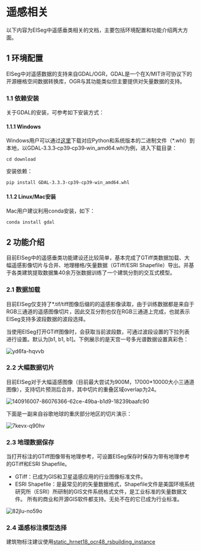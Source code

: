 # 遥感相关

以下内容为EISeg中遥感垂类相关的文档，主要包括环境配置和功能介绍两大方面。

## 1 环境配置

EISeg中对遥感数据的支持来自GDAL/OGR，GDAL是一个在X/MIT许可协议下的开源栅格空间数据转换库，OGR与其功能类似但主要提供对矢量数据的支持。

### 1.1 依赖安装

关于GDAL的安装，可参考如下安装方式：

#### 1.1.1 Windows

Windows用户可以通过[这里](https://www.lfd.uci.edu/~gohlke/pythonlibs/#gdal)下载对应Python和系统版本的二进制文件（*.whl）到本地，以GDAL‑3.3.3‑cp39‑cp39‑win_amd64.whl为例，进入下载目录：

```shell
cd download
```

安装依赖：

```shell
pip install GDAL‑3.3.3‑cp39‑cp39‑win_amd64.whl
```

#### 1.1.2 Linux/Mac安装

Mac用户建议利用conda安装，如下：

```shell script
conda install gdal
```


## 2 功能介绍

目前EISeg中的遥感垂类功能建设还比较简单，基本完成了GTiff类数据加载、大幅遥感影像切片与合并、地理栅格/矢量数据（GTiff/ESRI Shapefile）导出。并基于各类建筑提取数据集40余万张数据训练了一个建筑分割的交互式模型。

### 2.1 数据加载

目前EISeg仅支持了*.tif/tiff图像后缀的的遥感影像读取，由于训练数据都是来自于RGB三通道的遥感图像切片，因此交互分割也仅在RGB三通道上完成，也就表示EISeg支持多波段数据的波段选择。

当使用EISeg打开GTiff图像时，会获取当前波段数，可通过波段设置的下拉列表进行设置。默认为[b1, b1, b1]。下例展示的是天宫一号多光谱数据设置真彩色：

![yd6fa-hqvvb](https://user-images.githubusercontent.com/71769312/141137443-a327309e-0987-4b2a-88fd-f698e08d3294.gif)

### 2.2 大幅数据切片

目前EISeg对于大幅遥感图像（目前最大尝试为900M，17000*10000大小三通道图像），支持切片预测后合并，其中切片的重叠区域overlap为24。

![140916007-86076366-62ce-49ba-b1d9-18239baafc90](https://user-images.githubusercontent.com/71769312/141139282-854dcb4f-bcab-4ccc-aa3c-577cc52ca385.png)


下面是一副来自谷歌地球的重庆部分地区的切片演示：

![7kevx-q90hv](https://user-images.githubusercontent.com/71769312/141137447-60b305b1-a8ef-4b06-a45e-6db0b1ef2516.gif)

### 2.3 地理数据保存

当打开标注的GTiff图像带有地理参考，可设置EISeg保存时保存为带有地理参考的GTiff和ESRI Shapefile。

- GTiff：已成为GIS和卫星遥感应用的行业图像标准文件。
- ESRI Shapefile：是最常见的的矢量数据格式，Shapefile文件是美国环境系统研究所（ESRI）所研制的GIS文件系统格式文件，是工业标准的矢量数据文件。 所有的商业和开源GIS软件都支持。无处不在的它已成为行业标准。

![82jlu-no59o](https://user-images.githubusercontent.com/71769312/141137726-76457454-5e9c-4ad0-85d6-d03f658ee63c.gif)

### 2.4 遥感标注模型选择

建筑物标注建议使用[static_hrnet18_ocr48_rsbuilding_instance](https://paddleseg.bj.bcebos.com/eiseg/0.4/static_hrnet18_ocr48_rsbuilding_instance.zip)
